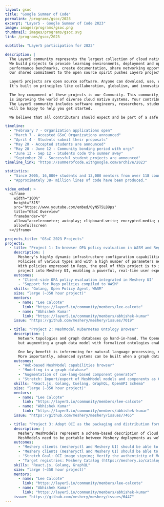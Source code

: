 ```yaml
---
layout: gsoc
title: "Google Summer of Code"
permalink: /programs/gsoc/2023
excerpt: "Layer5 - Google Summer of Code 2023"
image: images/programs/gsoc.png
thumbnail: images/programs/gsoc.svg
link: /programs/gsoc/2023

subtitle: "Layer5 participation for 2023"

description: |
  The Layer5 community represents the largest collection of cloud native management integrations.
  We build projects to provide learning environments, deployment and operational best practices,
  performance benchmarks, create documentation, share networking opportunities, and more.
  Our shared commitment to the open source spirit pushes Layer5 projects forward. New members are always welcome.

  Layer5 projects are open source software. Anyone can download, use, work on, and share it with others.
  It's built on principles like collaboration, globalism, and innovation. Layer5 projects are distributed under the terms of Apache v2.

  The key component of these projects is our Community. This community, which you will join as a participant in Google Summer of Code,
  is improving the world of diverse cloud native systems. Your contributions will affect people you've never met.
  The Layer5 community includes software engineers, researchers, students, artists, system administrators, operators and web designers — all of whom
  will be happy to help you get started.

  We believe that all contributors should expect and be part of a safe and friendly environment for constructive contribution.

timeline:
  - "February 7 - Organization applications open"
  - "March 7 - Accepted GSoC Organizations announced"
  - "April 4 - Students submit their proposals"
  - "May 20 - Accepted students are announced"
  - "May 20 - June 12 - Community bonding period with orgs"
  - "June 13 - Sep 12 - Students code the summer away"
  - "September 20 - Successful student projects are announced"
timeline_link: "https://summerofcode.withgoogle.com/archive/2023"

statistics:
  - "Since 2005, 16,000+ students and 13,000 mentors from over 118 countries have participated in GSoC."
  - "Approximately 38+ million lines of code have been produced."

video_embed: >
  <iframe
    width="100%"
    height="315"
    src="https://www.youtube.com/embed/0yN5T5LB9ps"
    title="GSoC Overview"
    frameborder="0"
    allow="accelerometer; autoplay; clipboard-write; encrypted-media; gyroscope; picture-in-picture"
    allowfullscreen
  ></iframe>

projects_title: "GSoC 2023 Projects"
projects:
  - title: "Project 1: In-browser OPA policy evaluation in WASM and Rego"
    description: |
      Meshery's highly dynamic infrastructure configuration capabilities require real-time evaluation of complex policies.
      Policies of various types and with a high number of parameters need to be evaluated client-side.
      With policies expressed in Rego, the goal of this project is to incorporate use of the [golang-opa-wasm](https://github.com/open-policy-agent/golang-opa-wasm)
      project into Meshery UI, enabling a powerful, real-time user experience.
    outcomes:
      - "Client-side OPA policy evaluation integrated in Meshery UI"
      - "Support for Rego policies compiled to WASM"
    skills: "Golang, Open Policy Agent, WASM"
    size: "large (~350 hour project)"
    mentors:
      - name: "Lee Calcote"
        link: "https://layer5.io/community/members/lee-calcote"
      - name: "Abhishek Kumar"
        link: "https://layer5.io/community/members/abhishek-kumar"
    issue: "https://github.com/meshery/meshery/issues/7019"

  - title: "Project 2: MeshModel Kubernetes Ontology Browser"
    description: |
      Network topologies and graph databases go hand-in-hand. The OpenAPI specifications for Kubernetes provide a taxonomy,
      but augmenting a graph data model with formalized ontologies enables any number of capabilities.

      One key benefit is inferencing for natural language processing, making human-centric query/response interactions possible.
      More importantly, advanced systems can be built when a graph data model of connected systems is upgraded to a knowledge semantic graph.
    outcomes:
      - "Web-based MeshModel capabilities browser"
      - "Modeling in a graph database"
      - "Augmentation of cue-lang-based component generator"
      - "Stretch: Import/export of MeshModel models and components as OCI images"
    skills: "React.js, Golang, Cuelang, GraphQL, OpenAPI Schema"
    size: "large (~350 hour project)"
    mentors:
      - name: "Lee Calcote"
        link: "https://layer5.io/community/members/lee-calcote"
      - name: "Abhishek Kumar"
        link: "https://layer5.io/community/members/abhishek-kumar"
    issue: "https://github.com/meshery/meshery/issues/7465"

  - title: "Project 3: Adopt OCI as the packaging and distribution format for Meshery MeshModels"
    description: |
      Meshery MeshModels represent a schema-based description of cloud native infrastructure.
      MeshModels need to be portable between Meshery deployments as well as easily versionable in external repositories.
    outcomes:
      - "Meshery clients (mesheryctl and Meshery UI) should be able to import/export MeshModels as OCI images"
      - "Meshery clients (mesheryctl and Meshery UI) should be able to push/pull from OCI-compatible registries"
      - "Stretch Goal: OCI image signing; Verify the authenticity of MeshModels using cosign"
      - "Target registries: Meshery Catalog (https://meshery.io/catalog), Artifact Hub"
    skills: "React.js, Golang, GraphQL"
    size: "large (~350 hour project)"
    mentors:
      - name: "Lee Calcote"
        link: "https://layer5.io/community/members/lee-calcote"
      - name: "Abhishek Kumar"
        link: "https://layer5.io/community/members/abhishek-kumar"
    issue: "https://github.com/meshery/meshery/issues/6447"
---
```

